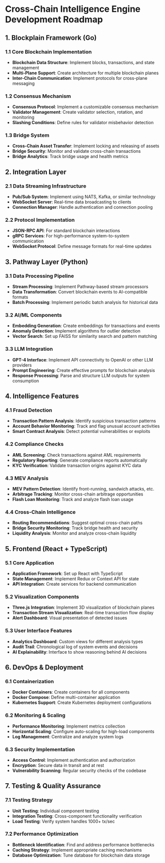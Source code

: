 # Cross-Chain Intelligence Engine Development Roadmap

## 1. Blockplain Framework (Go)

### 1.1 Core Blockchain Implementation
- **Blockchain Data Structure**: Implement blocks, transactions, and state management
- **Multi-Plane Support**: Create architecture for multiple blockchain planes
- **Inter-Chain Communication**: Implement protocols for cross-plane messaging

### 1.2 Consensus Mechanism
- **Consensus Protocol**: Implement a customizable consensus mechanism
- **Validator Management**: Create validator selection, rotation, and monitoring
- **Slashing Conditions**: Define rules for validator misbehavior detection

### 1.3 Bridge System
- **Cross-Chain Asset Transfer**: Implement locking and releasing of assets
- **Bridge Security**: Monitor and validate cross-chain transactions
- **Bridge Analytics**: Track bridge usage and health metrics

## 2. Integration Layer

### 2.1 Data Streaming Infrastructure
- **Pub/Sub System**: Implement using NATS, Kafka, or similar technology
- **WebSocket Server**: Real-time data broadcasting to clients
- **Connection Manager**: Handle authentication and connection pooling

### 2.2 Protocol Implementation
- **JSON-RPC API**: For standard blockchain interactions
- **gRPC Services**: For high-performance system-to-system communication
- **WebSocket Protocol**: Define message formats for real-time updates

## 3. Pathway Layer (Python)

### 3.1 Data Processing Pipeline
- **Stream Processing**: Implement Pathway-based stream processors
- **Data Transformation**: Convert blockchain events to AI-compatible formats
- **Batch Processing**: Implement periodic batch analysis for historical data

### 3.2 AI/ML Components
- **Embedding Generation**: Create embeddings for transactions and events
- **Anomaly Detection**: Implement algorithms for outlier detection
- **Vector Search**: Set up FAISS for similarity search and pattern matching

### 3.3 LLM Integration
- **GPT-4 Interface**: Implement API connectivity to OpenAI or other LLM providers
- **Prompt Engineering**: Create effective prompts for blockchain analysis
- **Response Processing**: Parse and structure LLM outputs for system consumption

## 4. Intelligence Features

### 4.1 Fraud Detection
- **Transaction Pattern Analysis**: Identify suspicious transaction patterns
- **Account Behavior Monitoring**: Track and flag unusual account activities
- **Smart Contract Analysis**: Detect potential vulnerabilities or exploits

### 4.2 Compliance Checks
- **AML Screening**: Check transactions against AML requirements
- **Regulatory Reporting**: Generate compliance reports automatically
- **KYC Verification**: Validate transaction origins against KYC data

### 4.3 MEV Analysis
- **MEV Pattern Detection**: Identify front-running, sandwich attacks, etc.
- **Arbitrage Tracking**: Monitor cross-chain arbitrage opportunities
- **Flash Loan Monitoring**: Track and analyze flash loan usage

### 4.4 Cross-Chain Intelligence
- **Routing Recommendations**: Suggest optimal cross-chain paths
- **Bridge Security Monitoring**: Track bridge health and security
- **Liquidity Analysis**: Monitor and analyze cross-chain liquidity

## 5. Frontend (React + TypeScript)

### 5.1 Core Application
- **Application Framework**: Set up React with TypeScript
- **State Management**: Implement Redux or Context API for state
- **API Integration**: Create services for backend communication

### 5.2 Visualization Components
- **Three.js Integration**: Implement 3D visualization of blockchain planes
- **Transaction Stream Visualization**: Real-time transaction flow display
- **Alert Dashboard**: Visual presentation of detected issues

### 5.3 User Interface Features
- **Analytics Dashboard**: Custom views for different analysis types
- **Audit Trail**: Chronological log of system events and decisions
- **AI Explainability**: Interface to show reasoning behind AI decisions

## 6. DevOps & Deployment

### 6.1 Containerization
- **Docker Containers**: Create containers for all components
- **Docker Compose**: Define multi-container application
- **Kubernetes Support**: Create Kubernetes deployment configurations

### 6.2 Monitoring & Scaling
- **Performance Monitoring**: Implement metrics collection
- **Horizontal Scaling**: Configure auto-scaling for high-load components
- **Log Management**: Centralize and analyze system logs

### 6.3 Security Implementation
- **Access Control**: Implement authentication and authorization
- **Encryption**: Secure data in transit and at rest
- **Vulnerability Scanning**: Regular security checks of the codebase

## 7. Testing & Quality Assurance

### 7.1 Testing Strategy
- **Unit Testing**: Individual component testing 
- **Integration Testing**: Cross-component functionality verification
- **Load Testing**: Verify system handles 1000+ tx/sec

### 7.2 Performance Optimization
- **Bottleneck Identification**: Find and address performance bottlenecks
- **Caching Strategy**: Implement appropriate caching mechanisms
- **Database Optimization**: Tune database for blockchain data storage
